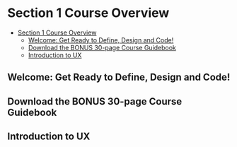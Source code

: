 # Section 1 Course Overview
- [Section 1 Course Overview](#section-1-course-overview)
  - [Welcome: Get Ready to Define, Design and Code!](#welcome-get-ready-to-define-design-and-code)
  - [Download the BONUS 30-page Course Guidebook](#download-the-bonus-30-page-course-guidebook)
  - [Introduction to UX](#introduction-to-ux)

## Welcome: Get Ready to Define, Design and Code!

## Download the BONUS 30-page Course Guidebook

## Introduction to UX
